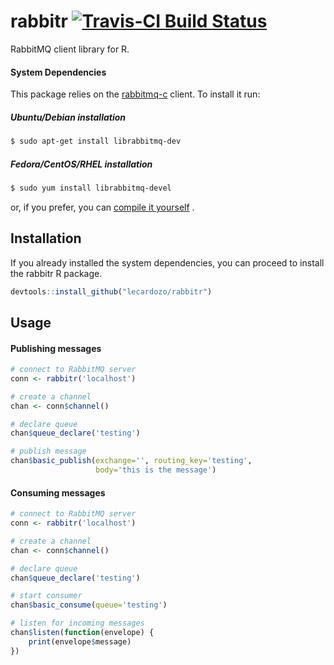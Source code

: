 # rabbitr [![Travis-CI Build Status](https://travis-ci.org/lecardozo/rabbitr.svg?branch=master)](https://travis-ci.org/lecardozo/rabbitr)

RabbitMQ client library for R.


#### System Dependencies
This package relies on the [rabbitmq-c](https://github.com/alanxz/rabbitmq-c) client. To install it run:
##### Ubuntu/Debian installation
```bash
$ sudo apt-get install librabbitmq-dev
```
##### Fedora/CentOS/RHEL installation
```bash
$ sudo yum install librabbitmq-devel
```
or, if you prefer, you can [compile it yourself](https://github.com/alanxz/rabbitmq-c#building-and-installing) .
## Installation


If you already installed the system dependencies, you can proceed to install the rabbitr R package.
``` r
devtools::install_github("lecardozo/rabbitr")
```

## Usage

#### Publishing messages
``` r
# connect to RabbitMQ server
conn <- rabbitr('localhost')

# create a channel
chan <- conn$channel()

# declare queue
chan$queue_declare('testing')

# publish message
chan$basic_publish(exchange='', routing_key='testing',
                   body='this is the message')
```

#### Consuming messages
```r
# connect to RabbitMQ server
conn <- rabbitr('localhost')

# create a channel
chan <- conn$channel()

# declare queue
chan$queue_declare('testing')

# start consumer
chan$basic_consume(queue='testing')

# listen for incoming messages
chan$listen(function(envelope) {
    print(envelope$message)
})
```
